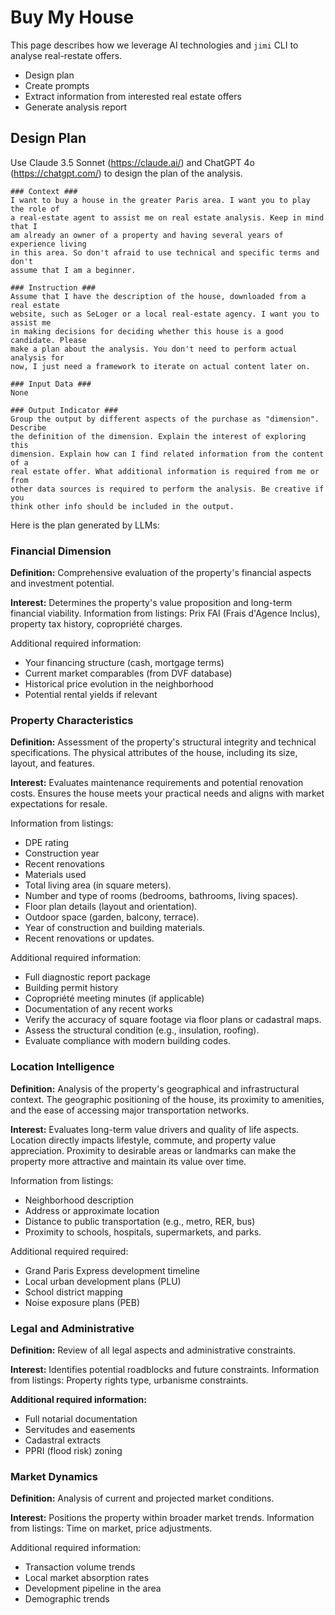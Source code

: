 # Buy My House

This page describes how we leverage AI technologies and `jimi` CLI to analyse real-restate offers.

* Design plan
* Create prompts
* Extract information from interested real estate offers
* Generate analysis report

## Design Plan

Use Claude 3.5 Sonnet (<https://claude.ai/>) and ChatGPT 4o (<https://chatgpt.com/>) to design the plan of the analysis.

```
### Context ###
I want to buy a house in the greater Paris area. I want you to play the role of
a real-estate agent to assist me on real estate analysis. Keep in mind that I
am already an owner of a property and having several years of experience living
in this area. So don't afraid to use technical and specific terms and don't
assume that I am a beginner.

### Instruction ###
Assume that I have the description of the house, downloaded from a real estate
website, such as SeLoger or a local real-estate agency. I want you to assist me
in making decisions for deciding whether this house is a good candidate. Please
make a plan about the analysis. You don't need to perform actual analysis for
now, I just need a framework to iterate on actual content later on.

### Input Data ###
None

### Output Indicator ###
Group the output by different aspects of the purchase as "dimension". Describe
the definition of the dimension. Explain the interest of exploring this
dimension. Explain how can I find related information from the content of a
real estate offer. What additional information is required from me or from
other data sources is required to perform the analysis. Be creative if you
think other info should be included in the output.
```

Here is the plan generated by LLMs:

### Financial Dimension

**Definition:** Comprehensive evaluation of the property's financial aspects and investment potential.

**Interest:** Determines the property's value proposition and long-term financial viability.
Information from listings: Prix FAI (Frais d'Agence Inclus), property tax history, copropriété charges.

Additional required information:

* Your financing structure (cash, mortgage terms)
* Current market comparables (from DVF database)
* Historical price evolution in the neighborhood
* Potential rental yields if relevant

### Property Characteristics

**Definition:** Assessment of the property's structural integrity and technical specifications. The physical attributes of the house, including its size, layout, and features.

**Interest:** Evaluates maintenance requirements and potential renovation costs. Ensures the house meets your practical needs and aligns with market expectations for resale.

Information from listings:

* DPE rating
* Construction year
* Recent renovations
* Materials used
* Total living area (in square meters).
* Number and type of rooms (bedrooms, bathrooms, living spaces).
* Floor plan details (layout and orientation).
* Outdoor space (garden, balcony, terrace).
* Year of construction and building materials.
* Recent renovations or updates.

Additional required information:

* Full diagnostic report package
* Building permit history
* Copropriété meeting minutes (if applicable)
* Documentation of any recent works
* Verify the accuracy of square footage via floor plans or cadastral maps.
* Assess the structural condition (e.g., insulation, roofing).
* Evaluate compliance with modern building codes.

### Location Intelligence

**Definition:** Analysis of the property's geographical and infrastructural context. The geographic positioning of the house, its proximity to amenities, and the ease of accessing major transportation networks.

**Interest:** Evaluates long-term value drivers and quality of life aspects. Location directly impacts lifestyle, commute, and property value appreciation. Proximity to desirable areas or landmarks can make the property more attractive and maintain its value over time.

Information from listings:

* Neighborhood description
* Address or approximate location
* Distance to public transportation (e.g., metro, RER, bus)
* Proximity to schools, hospitals, supermarkets, and parks.

Additional required required:

* Grand Paris Express development timeline
* Local urban development plans (PLU)
* School district mapping
* Noise exposure plans (PEB)

### Legal and Administrative

**Definition:** Review of all legal aspects and administrative constraints.

**Interest:** Identifies potential roadblocks and future constraints. Information from listings: Property rights type, urbanisme constraints.

**Additional required information:**

* Full notarial documentation
* Servitudes and easements
* Cadastral extracts
* PPRI (flood risk) zoning

### Market Dynamics

**Definition:** Analysis of current and projected market conditions.

**Interest:** Positions the property within broader market trends. Information from listings: Time on market, price adjustments.

Additional required information:

* Transaction volume trends
* Local market absorption rates
* Development pipeline in the area
* Demographic trends
